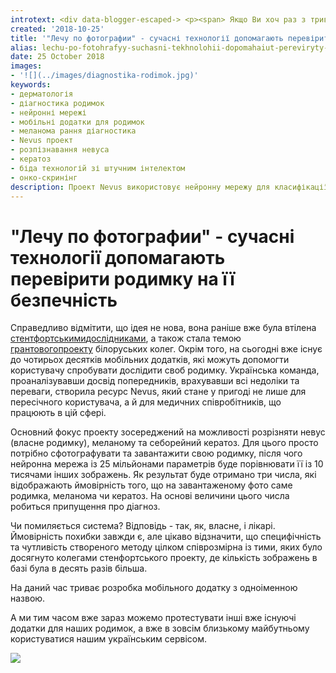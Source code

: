```yaml
---
introtext: <div data-blogger-escaped-> <p><span> Якщо Ви хоч раз з тривогою слідкували за якоюсь із своїх родимок і в голові проносилась думка "хоч би нічого страшного", то ця інформація може Вам бути точно корисною! </span></p> </div> <div data-blogger-escaped-> <p><span><span> Світ інформаційних технологій все тісніше інтегрується у всі сфери нашого життя, від шопінгу та подорожей до підрахунку калорій і підбору стилю одягу. </span><span>Приємно <a href="https://dou.ua/lenta/articles/dou-labs-globallogic-nevus/">почитати</a> про наших </span><span>співвітчизників</span><span>, які також потрудитися в такому хвилюючому для багатьох людей питанні як рання діагностика меланоми. у перспективі це простий у користуванні мобільний додаток, що зможе вас заспокоїти або ж навпаки - підштовхнути записатися до лікаря. </span></span></p> </div>
created: '2018-10-25'
title: '"Лечу по фотографии" - сучасні технології допомагають перевірити родимку на її безпечність'
alias: lechu-po-fotohrafyy-suchasni-tekhnolohii-dopomahaiut-pereviryty-rodymku-na-ii-bezpechnist
date: 25 October 2018
images:
- '![](../images/diagnostika-rodimok.jpg)'
keywords:
- дерматологія
- діагностика родимок
- нейронні мережі
- мобільні додатки для родимок
- меланома рання діагностика
- Nevus проект
- розпізнавання невуса
- кератоз
- біда технологій зі штучним інтелектом
- онко-скринінг
description: Проект Nevus використовує нейронну мережу для класифікації родимок, меланом та себорейного кератоз за фото, порівнюючи з великою базою зображень, зосереджуючись на можливості дистанційної оцінки безпеки родимок.
---
```


# "Лечу по фотографии" - сучасні технології допомагають перевірити родимку на її безпечність

Справедливо відмітити, що ідея не нова, вона раніше вже була втілена [стентфортськими](https://cs.stanford.edu/people/esteva/nature/)[дослідниками](https://cs.stanford.edu/people/esteva/nature/), а також стала темою [грантового](http://www.ihsit-cd.eu/index.php?id=test)[проекту](http://www.ihsit-cd.eu/index.php?id=test) білоруських колег. Окрім того, на сьогодні вже існує до чотирьох десятків мобільних додатків, які можуть допомогти користувачу спробувати дослідити своб родимку. Українська команда, проаналізувавши досвід попередників, врахувавши всі недоліки та переваги, створила ресурс Nevus, який стане у пригоді не лише для пересічного користувача, а й для медичних співробітників, що працюють в цій сфері.

Основний фокус проекту зосереджений на можливості розрізняти невус (власне родимку), меланому та себорейний кератоз. Для цього просто потрібно сфотографувати та завантажити свою родимку, після чого нейронна мережа із 25 мільйонами параметрів буде порівнювати її із 10 тисячами інших зображень. Як результат буде отримано три числа, які відображають ймовірність того, що на завантаженому фото саме родимка, меланома чи кератоз. На основі величини цього числа робиться припущення про діагноз.

Чи помиляється система? Відповідь - так, як, власне, і лікарі. Ймовірність похибки завжди є, але цікаво відзначити, що специфічність та чутливість створеного методу цілком співрозмірна із тими, яких було досягнуто колегами стенфортського проекту, де кількість зображень в базі була в десять разів більша.

На даний час триває розробка мобільного додатку з одноіменною назвою.

А ми тим часом вже зараз можемо протестувати інші вже існуючі додатки для наших родимок, а вже в зовсім близькому майбутньому користуватися нашим українським сервісом.

![](../images/diagnostika-rodimok.jpg)
